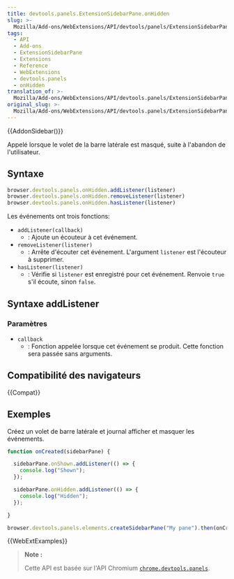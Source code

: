 ```yaml
---
title: devtools.panels.ExtensionSidebarPane.onHidden
slug: >-
  Mozilla/Add-ons/WebExtensions/API/devtools/panels/ExtensionSidebarPane/onHidden
tags:
  - API
  - Add-ons
  - ExtensionSidebarPane
  - Extensions
  - Reference
  - WebExtensions
  - devtools.panels
  - onHidden
translation_of: >-
  Mozilla/Add-ons/WebExtensions/API/devtools.panels/ExtensionSidebarPane/onHidden
original_slug: >-
  Mozilla/Add-ons/WebExtensions/API/devtools.panels/ExtensionSidebarPane/onHidden
---
```


{{AddonSidebar()}}

Appelé lorsque le volet de la barre latérale est masqué, suite à l'abandon de l'utilisateur.

## Syntaxe

```js
browser.devtools.panels.onHidden.addListener(listener)
browser.devtools.panels.onHidden.removeListener(listener)
browser.devtools.panels.onHidden.hasListener(listener)
```

Les événements ont trois fonctions:

- `addListener(callback)`
  - : Ajoute un écouteur à cet événement.
- `removeListener(listener)`
  - : Arrête d'écouter cet événement. L'argument `listener` est l'écouteur à supprimer.
- `hasListener(listener)`
  - : Vérifie si `listener` est enregistré pour cet événement. Renvoie `true` s'il écoute, sinon `false`.

## Syntaxe addListener

### Paramètres

- `callback`
  - : Fonction appelée lorsque cet événement se produit. Cette fonction sera passée sans arguments.

## Compatibilité des navigateurs

{{Compat}}

## Exemples

Créez un volet de barre latérale et journal afficher et masquer les événements.

```js
function onCreated(sidebarPane) {

  sidebarPane.onShown.addListener(() => {
    console.log("Shown");
  });

  sidebarPane.onHidden.addListener(() => {
    console.log("Hidden");
  });

}

browser.devtools.panels.elements.createSidebarPane("My pane").then(onCreated);
```

{{WebExtExamples}}

> **Note :**
>
> Cette API est basée sur l'API Chromium [`chrome.devtools.panels`](https://developer.chrome.com/extensions/devtools_panels).
